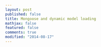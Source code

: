 ```yaml
---
layout: post
published: false
title: Mongoose and dynamic model loading
mathjax: false
featured: false
comments: true
modified: "2014-08-17"
---
```



